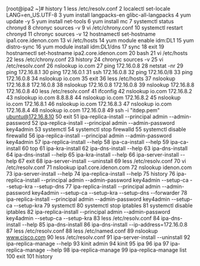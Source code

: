 [root@ipa2 ~]# history 
    1  less /etc/resolv.conf 
    2  localectl set-locale LANG=en_US.UTF-8
    3  yum install langpacks-en glibc-all-langpacks
    4  yum update -y
    5  yum install net-tools
    6  yum install mc
    7  systemctl status chronyd
    8  chronyc sources -v
    9  vi  /etc/chrony.conf
   10  systemctl restart chronyd
   11  chronyc sources -v
   12  hostnamectl set-hostname ipa1.core.idenon.com
   13  vi /etc/hosts 
   14  yum module enable idm:DL1
   15  yum distro-sync
   16  yum module install idm:DL1/dns
   17  sync
   18  exit
   19  hostnamectl set-hostname ipa2.core.idenon.com
   20  bash
   21  vi /etc/hosts
   22  less /etc/chrony.conf 
   23  history 
   24  chronyc sources -v
   25  vi /etc/resolv.conf 
   26  nslookup io.com 
   27  ping 172.16.0.8
   28  netstat -nr
   29  ping 172.16.8.1
   30  ping 172.16.0.1
   31  ssh  172.16.0.8
   32  ping 172.16.0/8
   33  ping 172.16.0.8
   34  nslookup io.com 
   35  exit
   36  less /etc/hosts 
   37  nslookup 172.16.8.8 172.16.0.8
   38  nslookup 172.16.0.8 172.16.0.8
   39  nslookup 172.16.8.8 172.16.0.8
   40  less /etc/resolv.conf 
   41  ifconfig 
   42  nslookup io.com 172.16.8.2
   43  nslookup io.com 8.8.8.8
   44  nslookup io.com 172.16.8.2
   45  nslookup io.com 172.16.8.1
   46  nslookup io.com 172.16.8.3
   47  nslookup io.com 172.16.8.4
   48  nslookup io.com 172.16.0.8
   49  ssh -i "itdep.pem" ubuntu@172.16.8.10
   50  exit
   51  ipa-replica-install --principal admin --admin-password
   52  ipa-replica-install --principal admin --admin-password key4admin
   53  systemctl 
   54  systemctl stop firewalld
   55  systemctl disable firewalld
   56  ipa-replica-install --principal admin --admin-password key4admin
   57  ipa-replica-install --help
   58  ipa-ca-install --help
   59  ipa-ca-install
   60  top
   61  ipa-kra-install 
   62  ipa-dns-install --help
   63  ipa-dns-install 
   64  ipa-dns-install --help
   65  ipa-kra-install --help
   66  ipa-server-install --help
   67  exit
   68  ipa-server-install --uninstall 
   69  less /etc/resolv.conf 
   70  vi  /etc/resolv.conf 
   71  nslookup ipa1.core.idenon.com
   72  nslookup idenon.com
   73  ipa-server-install --help
   74  ipa-replica-install --help
   75  history 
   76  ipa-replica-install --principal admin --admin-password key4admin --setup-ca --setup-kra --setup-dns 
   77  ipa-replica-install --principal admin --admin-password key4admin --setup-ca --setup-kra --setup-dns  --forwarder
   78  ipa-replica-install --principal admin --admin-password key4admin --setup-ca --setup-kra 
   79  systemctl 
   80  systemctl stop iptables
   81  systemctl disable  iptables
   82  ipa-replica-install --principal admin --admin-password key4admin --setup-ca --setup-kra 
   83  less /etc/resolv.conf 
   84  ipa-dns-install --help
   85  ipa-dns-install 
   86  ipa-dns-install --ip-address=172.16.0.8
   87  less /etc/resolv.conf 
   88  less /etc/named.conf
   89  nslookup www.cisco.com 
   90  less /etc/resolv.conf 
   91  ipa-server-install --uninstall
   92  ipa-replica-manage --help
   93  kinit admin
   94  kinit 
   95  ipa
   96  ipa 
   97  ipa-replica-manage --help
   98  ipa-replica-manage
   99  ipa-replica-manage list
  100  exit
  101  history 





